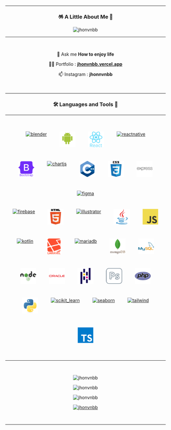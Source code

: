 <div align="center">
  <hr>

  <div>
    <h3>🪅 A Little About Me 🤖</h3>
    <p>
      <img src="https://komarev.com/ghpvc/?username=jhonvnbb&label=Profile%20views&color=0e75b6&style=flat" alt="jhonvnbb" />
    </p>
    <hr>
    <br>
    <p>
      💬 Ask me <strong>How to enjoy life</strong>
    </p>
    <p>
      👨‍💻 Portfolio : <strong><a href="https://jhonvnbb.vercel.app/">jhonvnbb.vercel.app</a></strong>
    </p>
    <p>
      📫 Instagram : <strong>jhonnvnbb</strong>
    </p>
  </div>

  <br>
  <hr>

  <div>
    <h3>🛠️ Languages and Tools 🔧</h3>
    <hr>
    <br>
    <div style="display: flex; flex-wrap: wrap; justify-content: center;">
      <a href="https://www.blender.org/" target="_blank" rel="noreferrer" style="margin: 20px;">
        <img src="https://download.blender.org/branding/community/blender_community_badge_white.svg" alt="blender" width="50" height="50"/>
      </a>
      <a href="https://developer.android.com" target="_blank" rel="noreferrer" style="margin: 20px;">
        <img src="https://raw.githubusercontent.com/devicons/devicon/master/icons/android/android-original-wordmark.svg" alt="android" width="50" height="50"/>
      </a>
      <a href="https://reactjs.org/" target="_blank" rel="noreferrer" style="margin: 20px;">
        <img src="https://raw.githubusercontent.com/devicons/devicon/master/icons/react/react-original-wordmark.svg" alt="react" width="50" height="50"/>
      </a>
      <a href="https://reactnative.dev/" target="_blank" rel="noreferrer" style="margin: 20px;">
        <img src="https://reactnative.dev/img/header_logo.svg" alt="reactnative" width="50" height="50"/>
      </a>
      <a href="https://getbootstrap.com" target="_blank" rel="noreferrer" style="margin: 20px;">
        <img src="https://raw.githubusercontent.com/devicons/devicon/master/icons/bootstrap/bootstrap-plain-wordmark.svg" alt="bootstrap" width="50" height="50"/>
      </a>
      <a href="https://www.chartjs.org" target="_blank" rel="noreferrer" style="margin: 20px;">
        <img src="https://www.chartjs.org/media/logo-title.svg" alt="chartjs" width="50" height="50"/>
      </a>
      <a href="https://www.w3schools.com/cpp/" target="_blank" rel="noreferrer" style="margin: 20px;">
        <img src="https://raw.githubusercontent.com/devicons/devicon/master/icons/cplusplus/cplusplus-original.svg" alt="cplusplus" width="50" height="50"/>
      </a>
      <a href="https://www.w3schools.com/css/" target="_blank" rel="noreferrer" style="margin: 20px;">
        <img src="https://raw.githubusercontent.com/devicons/devicon/master/icons/css3/css3-original-wordmark.svg" alt="css3" width="50" height="50"/>
      </a>
      <a href="https://expressjs.com" target="_blank" rel="noreferrer" style="margin: 20px;">
        <img src="https://raw.githubusercontent.com/devicons/devicon/master/icons/express/express-original-wordmark.svg" alt="express" width="50" height="50"/>
      </a>
      <a href="https://www.figma.com/" target="_blank" rel="noreferrer" style="margin: 20px;">
        <img src="https://www.vectorlogo.zone/logos/figma/figma-icon.svg" alt="figma" width="50" height="50"/>
      </a>
    </div>
    <div style="display: flex; flex-wrap: wrap; justify-content: center;">
      <a href="https://firebase.google.com/" target="_blank" rel="noreferrer" style="margin: 20px;">
        <img src="https://www.vectorlogo.zone/logos/firebase/firebase-icon.svg" alt="firebase" width="50" height="50"/>
      </a>
      <a href="https://www.w3.org/html/" target="_blank" rel="noreferrer" style="margin: 20px;">
        <img src="https://raw.githubusercontent.com/devicons/devicon/master/icons/html5/html5-original-wordmark.svg" alt="html5" width="50" height="50"/>
      </a>
      <a href="https://www.adobe.com/in/products/illustrator.html" target="_blank" rel="noreferrer" style="margin: 20px;">
        <img src="https://www.vectorlogo.zone/logos/adobe_illustrator/adobe_illustrator-icon.svg" alt="illustrator" width="50" height="50"/>
      </a>
      <a href="https://www.java.com" target="_blank" rel="noreferrer" style="margin: 20px;">
        <img src="https://raw.githubusercontent.com/devicons/devicon/master/icons/java/java-original.svg" alt="java" width="50" height="50"/>
      </a>
      <a href="https://developer.mozilla.org/en-US/docs/Web/JavaScript" target="_blank" rel="noreferrer" style="margin: 20px;">
        <img src="https://raw.githubusercontent.com/devicons/devicon/master/icons/javascript/javascript-original.svg" alt="javascript" width="50" height="50"/>
      </a>
      <a href="https://kotlinlang.org" target="_blank" rel="noreferrer" style="margin: 20px;">
        <img src="https://www.vectorlogo.zone/logos/kotlinlang/kotlinlang-icon.svg" alt="kotlin" width="50" height="50"/>
      </a>
      <a href="https://laravel.com/" target="_blank" rel="noreferrer" style="margin: 20px;">
        <img src="https://raw.githubusercontent.com/devicons/devicon/master/icons/laravel/laravel-plain-wordmark.svg" alt="laravel" width="50" height="50"/>
      </a>
      <a href="https://mariadb.org/" target="_blank" rel="noreferrer" style="margin: 20px;">
        <img src="https://www.vectorlogo.zone/logos/mariadb/mariadb-icon.svg" alt="mariadb" width="50" height="50"/>
      </a>
      <a href="https://www.mongodb.com/" target="_blank" rel="noreferrer" style="margin: 20px;">
        <img src="https://raw.githubusercontent.com/devicons/devicon/master/icons/mongodb/mongodb-original-wordmark.svg" alt="mongodb" width="50" height="50"/>
      </a>
      <a href="https://www.mysql.com/" target="_blank" rel="noreferrer" style="margin: 20px;">
        <img src="https://raw.githubusercontent.com/devicons/devicon/master/icons/mysql/mysql-original-wordmark.svg" alt="mysql" width="50" height="50"/>
      </a>
    </div>
    <div style="display: flex; flex-wrap: wrap; justify-content: center;">
      <a href="https://nodejs.org" target="_blank" rel="noreferrer" style="margin: 20px;">
        <img src="https://raw.githubusercontent.com/devicons/devicon/master/icons/nodejs/nodejs-original-wordmark.svg" alt="nodejs" width="50" height="50"/>
      </a>
      <a href="https://www.oracle.com/" target="_blank" rel="noreferrer" style="margin: 20px;">
        <img src="https://raw.githubusercontent.com/devicons/devicon/master/icons/oracle/oracle-original.svg" alt="oracle" width="50" height="50"/>
      </a>
      <a href="https://pandas.pydata.org/" target="_blank" rel="noreferrer" style="margin: 20px;">
        <img src="https://raw.githubusercontent.com/devicons/devicon/2ae2a900d2f041da66e950e4d48052658d850630/icons/pandas/pandas-original.svg" alt="pandas" width="50" height="50"/>
      </a>
      <a href="https://www.photoshop.com/en" target="_blank" rel="noreferrer" style="margin: 20px;">
        <img src="https://raw.githubusercontent.com/devicons/devicon/master/icons/photoshop/photoshop-line.svg" alt="photoshop" width="50" height="50"/>
      </a>
      <a href="https://www.php.net" target="_blank" rel="noreferrer" style="margin: 20px;">
        <img src="https://raw.githubusercontent.com/devicons/devicon/master/icons/php/php-original.svg" alt="php" width="50" height="50"/>
      </a>
      <a href="https://www.python.org" target="_blank" rel="noreferrer" style="margin: 20px;">
        <img src="https://raw.githubusercontent.com/devicons/devicon/master/icons/python/python-original.svg" alt="python" width="50" height="50"/>
      </a>
      <a href="https://scikit-learn.org/" target="_blank" rel="noreferrer" style="margin: 20px;">
        <img src="https://upload.wikimedia.org/wikipedia/commons/0/05/Scikit_learn_logo_small.svg" alt="scikit_learn" width="50" height="50"/>
      </a>
      <a href="https://seaborn.pydata.org/" target="_blank" rel="noreferrer" style="margin: 20px;">
        <img src="https://seaborn.pydata.org/_images/logo-mark-lightbg.svg" alt="seaborn" width="50" height="50"/>
      </a>
      <a href="https://tailwindcss.com/" target="_blank" rel="noreferrer" style="margin: 20px;">
        <img src="https://www.vectorlogo.zone/logos/tailwindcss/tailwindcss-icon.svg" alt="tailwind" width="50" height="50"/>
      </a>
      <a href="https://www.typescriptlang.org/" target="_blank" rel="noreferrer" style="margin: 20px;">
        <img src="https://raw.githubusercontent.com/devicons/devicon/master/icons/typescript/typescript-original.svg" alt="typescript" width="50" height="50"/>
      </a>
    </div>
  </div>
  
  <br>
  <hr>
  <br>

  <div>
    <p>
      <img src="https://github-readme-stats.vercel.app/api/top-langs?username=jhonvnbb&show_icons=true&locale=en&layout=compact&theme=radical" alt="jhonvnbb" width="500" />
    </p>
    <p>
      <img src="https://github-readme-stats.vercel.app/api?username=jhonvnbb&show_icons=true&locale=en&theme=radical" alt="jhonvnbb" width="500" />
    </p>
    <p>
      <img src="https://github-readme-streak-stats.herokuapp.com/?user=jhonvnbb&theme=radical" alt="jhonvnbb" width="500" />
    </p>
    <p>
      <a href="https://github.com/ryo-ma/github-profile-trophy">
        <img src="https://github-profile-trophy.vercel.app/?username=jhonvnbb&theme=onedark" alt="jhonvnbb" />
      </a>
    </p>
  </div>

  <br>
  <hr>

</div>
